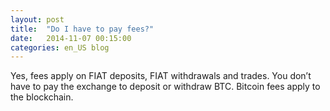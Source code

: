 ```yaml
---
layout: post
title:  "Do I have to pay fees?"
date:   2014-11-07 00:15:00
categories: en_US blog
---
```


Yes, fees apply on FIAT deposits, FIAT withdrawals and trades. You don’t have to pay the exchange to deposit or withdraw BTC. Bitcoin fees apply to the blockchain.
